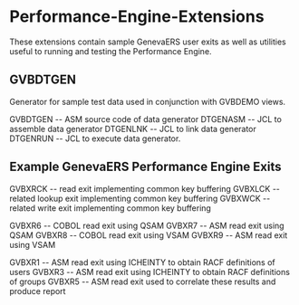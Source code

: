 # Performance-Engine-Extensions

These extensions contain sample GenevaERS user exits as well as utilities useful to running and testing the Performance Engine.

## GVBDTGEN

Generator for sample test data used in conjunction with GVBDEMO views.

GVBDTGEN -- ASM source code of data generator
DTGENASM -- JCL to assemble data generator
DTGENLNK -- JCL to link data generator
DTGENRUN -- JCL to execute data generator.

## Example GenevaERS Performance Engine Exits

GVBXRCK  -- read exit implementing common key buffering
GVBXLCK  -- related lookup exit implementing common key buffering
GVBXWCK  -- related write exit implementing common key buffering

GVBXR6   -- COBOL read exit using QSAM
GVBXR7   -- ASM read exit using QSAM
GVBXR8   -- COBOL read exit using VSAM
GVBXR9   -- ASM read exit using VSAM

GVBXR1   -- ASM read exit using ICHEINTY to obtain RACF definitions of users
GVBXR3   -- ASM read exit using ICHEINTY to obtain RACF definitions of groups
GVBXR5   -- ASM read exit used to correlate these results and produce report


